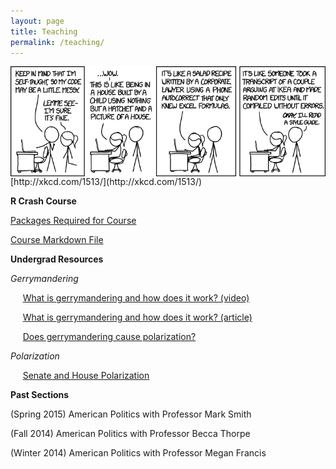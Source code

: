 ```yaml
---
layout: page
title: Teaching
permalink: /teaching/
---
```

<div>
  <img src="/img/code_quality.png" align="left" padding="10px" />
</div>  
[http://xkcd.com/1513/](http://xkcd.com/1513/)

**R Crash Course**

[Packages Required for Course](https://www.dropbox.com/s/f252ofs5gx7civm/load_packages.R?dl=0)

[Course Markdown File](https://www.dropbox.com/s/86jaadexzgpra42/r_crash_course_master.Rmd?dl=0)


**Undergrad Resources**

*Gerrymandering*

&nbsp;&nbsp;&nbsp;&nbsp;&nbsp;[What is gerrymandering and how does it work? (video)](https://www.youtube.com/watch?v=YcUDBgYodIE)

&nbsp;&nbsp;&nbsp;&nbsp;&nbsp;[What is gerrymandering and how does it work? (article)](http://www.washingtonpost.com/blogs/wonkblog/wp/2015/03/01/this-is-the-best-explanation-of-gerrymandering-you-will-ever-see/)

&nbsp;&nbsp;&nbsp;&nbsp;&nbsp;[Does gerrymandering cause polarization?](http://www.washingtonpost.com/opinions/hate-our-polarized-politics-why-you-cant-blame-gerrymandering/2012/10/26/c2794552-1d80-11e2-9cd5-b55c38388962_story.html)

*Polarization*

&nbsp;&nbsp;&nbsp;&nbsp;&nbsp;[Senate and House Polarization](https://img.washingtonpost.com/wp-apps/imrs.php?src=https://img.washingtonpost.com/blogs/wonkblog/files/2013/01/overall_polarization_112th1.jpg&w=1484)










**Past Sections**

(Spring 2015) American Politics with Professor Mark Smith

(Fall 2014) American Politics with Professor Becca Thorpe

(Winter 2014) American Politics with Professor Megan Francis



